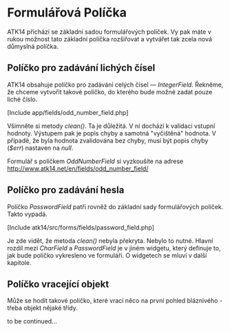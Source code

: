 Formulářová Políčka
===================

ATK14 přichází se základní sadou formulářových políček. Vy pak máte v rukou možnost tato základní políčka rozšiřovat a vytvářet tak zcela nová
důmyslná políčka.

Políčko pro zadávání lichých čísel
----------------------------------

ATK14 obsahuje políčko pro zadávání celých čísel &mdash; _IntegerField_. Řekněme, že chceme vytvořit takové políčko, do kterého bude možné zadat pouze liché číslo.

[Include app/fields/odd_number_field.php]

Všimněte si metody *clean()*. Ta je důležitá. V ní dochází k validaci vstupní hodnoty. Výstupem pak je popis chyby a samotná "vyčištěná" hodnota. V případě, že byla hodnota zvalidována bez chyby, musí být popis chyby (*$err*) nastaven na *null*.

Formulář s políčkem *OddNumberField* si vyzkoušíte na adrese <http://www.atk14.net/en/fields/odd_number_field/>

Políčko pro zadávání hesla
--------------------------

Políčko _PasswordField_ patří rovněž do základní sady formulářových políček. Takto vypadá.

[Include atk14/src/forms/fields/password_field.php]

Je zde vidět, že metoda *clean()* nebyla překryta. Nebylo to nutné. Hlavní rozdíl mezi *CharField* a *PasswordField* je v jiném widgetu, který definuje to,
jak bude políčko vykresleno ve formuláři. O widgetech se mluví v další kapitole.

Políčko vracející objekt
------------------------

Může se hodit takové políčko, které vrací něco na první pohled bláznivého - třeba objekt nějaké třídy.

to be continued...




